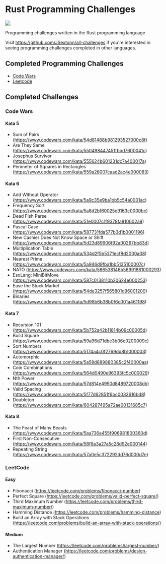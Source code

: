 # Rust Programming Challenges

![](https://github.com/jsextonn/rust-challenges/workflows/build/badge.svg)

Programming challenges written in the Rust programming language

Visit https://github.com/JSextonn/all-challenges if you're interested in seeing programming challenges completed in
other languages.

## Completed Programming Challenges

- [Code Wars](#code-wars)
- [Leetcode](#leetcode)

## Completed Challenges

### Code Wars

#### Kata 5

- Sum of Pairs (https://www.codewars.com/kata/54d81488b981293527000c8f)
- Are They Same (https://www.codewars.com/kata/550498447451fbbd7600041c)
- Josephus Survivor (https://www.codewars.com/kata/555624b601231dc7a400017a)
- Perimeter of Squares in Rectangles (https://www.codewars.com/kata/559a28007caad2ac4e000083)

#### Kata 6

- Add Without Operator (https://www.codewars.com/kata/5a9c35e9ba1bb5c54a0001ac)
- Frequency Sort (https://www.codewars.com/kata/5a8d2bf60025e9163c0000bc)
- Dead Fish Parse (https://www.codewars.com/kata/51e0007c1f9378fa810002a9)
- Pascal Case (https://www.codewars.com/kata/587731fda577b3d1b0001196)
- New Cashier Does Not Know Space or Shift (https://www.codewars.com/kata/5d23d89906f92a00267bb83d)
- Multiplication Table (https://www.codewars.com/kata/534d2f5b5371ecf8d2000a08)
- Nearest Prime (https://www.codewars.com/kata/5a946d9fba1bb5135100007c)
- NATO (https://www.codewars.com/kata/586538146b56991861000293)
- EsoLang: MiniBitMove (https://www.codewars.com/kata/587c0138110b20624e000253)
- Ease the Stock Market (https://www.codewars.com/kata/54de3257f565801d96001200)
- Binaries (https://www.codewars.com/kata/5d98b6b38b0f6c001a461198)

#### Kata 7

- Recursion 101 (https://www.codewars.com/kata/5b752a42b11814b09c00005d)
- Build Square (https://www.codewars.com/kata/59a96d71dbe3b06c0200009c)
- Sort Numbers (https://www.codewars.com/kata/5174a4c0f2769dd8b1000003)
- Automorphic (https://www.codewars.com/kata/5a58d889880385c2f40000aa)
- Coin Combinations (https://www.codewars.com/kata/564d0490e96393fc5c000029)
- Nth Power (https://www.codewars.com/kata/57d814e4950d8489720008db)
- Valid Spacing (https://www.codewars.com/kata/5f77d62851f6bc0033616bd8)
- Doubleton (https://www.codewars.com/kata/604287495a72ae00131685c7)

#### Kata 8

- The Feast of Many Beasts (https://www.codewars.com/kata/5aa736a455f906981800360d)
- First Non-Consecutive (https://www.codewars.com/kata/58f8a3a27a5c28d92e000144)
- Repeating String (https://www.codewars.com/kata/57a0e5c372292dd76d000d7e)

### LeetCode

#### Easy

- Fibonacci (https://leetcode.com/problems/fibonacci-number)
- Perfect Square (https://leetcode.com/problems/valid-perfect-square/)
- Third Maximum Number (https://leetcode.com/problems/third-maximum-number/)
- Hamming Distance (https://leetcode.com/problems/hamming-distance)
- Build an Array with Stack Operations (https://leetcode.com/problems/build-an-array-with-stack-operations/)

#### Medium

- The Largest Number (https://leetcode.com/problems/largest-number/)
- Authentication Manager (https://leetcode.com/problems/design-authentication-manager/)
